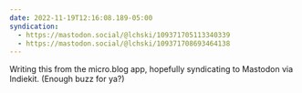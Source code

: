 ```yaml
---
date: 2022-11-19T12:16:08.189-05:00
syndication:
  - https://mastodon.social/@lchski/109371705113340339
  - https://mastodon.social/@lchski/109371708693464138
---
```

Writing this from the micro.blog app, hopefully syndicating to Mastodon via Indiekit. (Enough buzz for ya?)
